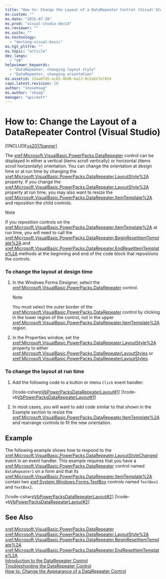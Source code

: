 ```yaml
---
title: "How to: Change the Layout of a DataRepeater Control (Visual Studio) | Microsoft Docs"
ms.custom: ""
ms.date: "2015-07-20"
ms.prod: "visual-studio-dev14"
ms.reviewer: ""
ms.suite: ""
ms.technology: 
  - "devlang-visual-basic"
ms.tgt_pltfrm: ""
ms.topic: "article"
dev_langs: 
  - "VB"
helpviewer_keywords: 
  - "DataRepeater, changing layout style"
  - "DataRepeater, changing orientation"
ms.assetid: 33aa8fd5-ac63-4bd0-ba13-8c2ab17e7824
caps.latest.revision: 10
author: "stevehoag"
ms.author: "shoag"
manager: "wpickett"
---
```

# How to: Change the Layout of a DataRepeater Control (Visual Studio)
[!INCLUDE[vs2017banner](../../../includes/vs2017banner.md)]

The <xref:Microsoft.VisualBasic.PowerPacks.DataRepeater> control can be displayed in either a vertical (items scroll vertically) or horizontal (items scroll horizontally) orientation. You can change the orientation at design time or at run time by changing the <xref:Microsoft.VisualBasic.PowerPacks.DataRepeater.LayoutStyle%2A> property. If you change the <xref:Microsoft.VisualBasic.PowerPacks.DataRepeater.LayoutStyle%2A> property at run time, you may also want to resize the <xref:Microsoft.VisualBasic.PowerPacks.DataRepeater.ItemTemplate%2A> and reposition the child controls.  
  
> [!NOTE]
>  If you reposition controls on the <xref:Microsoft.VisualBasic.PowerPacks.DataRepeater.ItemTemplate%2A> at run time, you will need to call the <xref:Microsoft.VisualBasic.PowerPacks.DataRepeater.BeginResetItemTemplate%2A> and <xref:Microsoft.VisualBasic.PowerPacks.DataRepeater.EndResetItemTemplate%2A> methods at the beginning and end of the code block that repositions the controls.  
  
### To change the layout at design time  
  
1.  In the Windows Forms Designer, select the <xref:Microsoft.VisualBasic.PowerPacks.DataRepeater> control.  
  
    > [!NOTE]
    >  You must select the outer border of the <xref:Microsoft.VisualBasic.PowerPacks.DataRepeater> control by clicking in the lower region of the control, not in the upper <xref:Microsoft.VisualBasic.PowerPacks.DataRepeater.ItemTemplate%2A> region.  
  
2.  In the Properties window, set the <xref:Microsoft.VisualBasic.PowerPacks.DataRepeater.LayoutStyle%2A> property to either <xref:Microsoft.VisualBasic.PowerPacks.DataRepeaterLayoutStyles> or <xref:Microsoft.VisualBasic.PowerPacks.DataRepeaterLayoutStyles>.  
  
### To change the layout at run time  
  
1.  Add the following code to a button or menu `Click` event handler:  
  
     [!code-csharp[VbPowerPacksDataRepeaterLayout#1](../../../snippets/csharp/VS_Snippets_VBCSharp/VbPowerPacksDataRepeaterLayout/CS/VbPowerPacksDataRepeaterLayout.cs#1)]
     [!code-vb[VbPowerPacksDataRepeaterLayout#1](../../../snippets/visualbasic/VS_Snippets_VBCSharp/VbPowerPacksDataRepeaterLayout/VB/VbPowerPacksDataRepeaterLayout.vb#1)]  
  
2.  In most cases, you will want to add code similar to that shown in the Example section to resize the <xref:Microsoft.VisualBasic.PowerPacks.DataRepeater.ItemTemplate%2A> and rearrange controls to fit the new orientation.  
  
## Example  
 The following example shows how to respond to the <xref:Microsoft.VisualBasic.PowerPacks.DataRepeater.LayoutStyleChanged> event in an event handler. This example requires that you have a <xref:Microsoft.VisualBasic.PowerPacks.DataRepeater> control named `DataRepeater1` on a form and that its <xref:Microsoft.VisualBasic.PowerPacks.DataRepeater.ItemTemplate%2A> contain two <xref:System.Windows.Forms.TextBox> controls named `TextBox1` and `TextBox2`.  
  
 [!code-csharp[VbPowerPacksDataRepeaterLayout#2](../../../snippets/csharp/VS_Snippets_VBCSharp/VbPowerPacksDataRepeaterLayout/CS/VbPowerPacksDataRepeaterLayout.cs#2)]
 [!code-vb[VbPowerPacksDataRepeaterLayout#2](../../../snippets/visualbasic/VS_Snippets_VBCSharp/VbPowerPacksDataRepeaterLayout/VB/VbPowerPacksDataRepeaterLayout.vb#2)]  
  
## See Also  
 <xref:Microsoft.VisualBasic.PowerPacks.DataRepeater>   
 <xref:Microsoft.VisualBasic.PowerPacks.DataRepeater.LayoutStyle%2A>   
 <xref:Microsoft.VisualBasic.PowerPacks.DataRepeater.BeginResetItemTemplate%2A>   
 <xref:Microsoft.VisualBasic.PowerPacks.DataRepeater.EndResetItemTemplate%2A>   
 [Introduction to the DataRepeater Control](../../../visual-basic/developing-apps/windows-forms/introduction-to-the-datarepeater-control-visual-studio.md)   
 [Troubleshooting the DataRepeater Control](../../../visual-basic/developing-apps/windows-forms/troubleshooting-the-datarepeater-control-visual-studio.md)   
 [How to: Change the Appearance of a DataRepeater Control](../../../visual-basic/developing-apps/windows-forms/how-to-change-the-appearance-of-a-datarepeater-control-visual-studio.md)